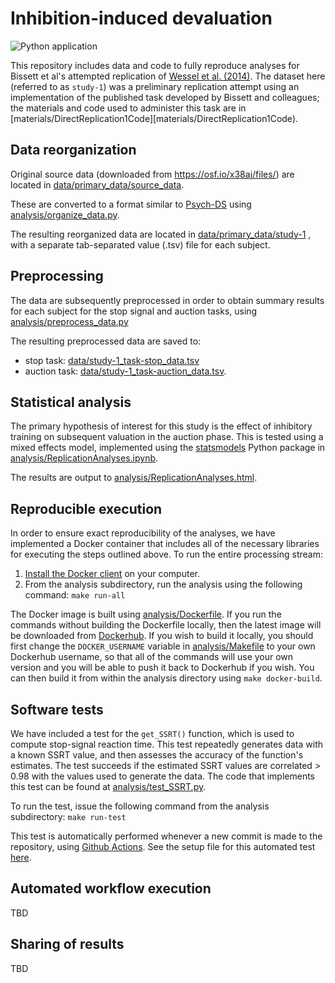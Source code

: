 # Inhibition-induced devaluation

![Python application](https://github.com/poldrack/open_science_examples/workflows/Python%20application/badge.svg)

This repository includes data and code to fully reproduce analyses for Bissett et al's attempted replication of [Wessel et al. (2014)](https://pubmed.ncbi.nlm.nih.gov/25313953/).  The dataset here (referred to as ``study-1``) was a preliminary replication attempt using an implementation of the published task developed by Bissett and colleagues; the materials and code used to administer this task are in [materials/DirectReplication1Code][materials/DirectReplication1Code).  

## Data reorganization

Original source data (downloaded from https://osf.io/x38aj/files/) are located in [data/primary_data/source_data](data/primary_data/source_data).

These are converted to a format similar to [Psych-DS](https://psych-ds.github.io/) using [analysis/organize_data.py](analysis/organize_data.py).

The resulting reorganized data are located in [data/primary_data/study-1](data/primary_data/study-1) , with a separate tab-separated value (.tsv) file for each subject.

## Preprocessing

The data are subsequently preprocessed in order to obtain summary results for each subject for the stop signal and auction tasks, using [analysis/preprocess_data.py](analysis/preprocess_data.py)

The resulting preprocessed data are saved to:

- stop task: [data/study-1_task-stop_data.tsv](data/study-1_task-stop_data.tsv)
- auction task: [data/study-1_task-auction_data.tsv](data/study-1_task-auction_data.tsv).

## Statistical analysis

The primary hypothesis of interest for this study is the effect of inhibitory training on subsequent valuation in the auction phase.  This is tested using a mixed effects model, implemented using the [statsmodels](https://www.statsmodels.org/stable/index.html) Python package in [analysis/ReplicationAnalyses.ipynb](analysis/ReplicationAnalyses.ipynb).

The results are output to [analysis/ReplicationAnalyses.html](analysis/ReplicationAnalyses.html).

## Reproducible execution

In order to ensure exact reproducibility of the analyses, we have implemented a Docker container that includes all of the necessary libraries for executing the steps outlined above.  To run the entire processing stream:

1. [Install the Docker client](https://docs.docker.com/get-docker/) on your computer.
2. From the analysis subdirectory, run the analysis using the following command: ```make run-all```

The Docker image is built using [analysis/Dockerfile](analysis/Dockerfile). If you run the commands without building the Dockerfile locally, then the latest image will be downloaded from [Dockerhub](https://hub.docker.com/r/poldrack/openscience-example).  If you wish to build it locally, you should first change the ```DOCKER_USERNAME``` variable in [analysis/Makefile](analysis/Makefile) to your own Dockerhub username, so that all of the commands will use your own version and you will be able to push it back to Dockerhub if you wish.  You can then build it from within the analysis directory using ```make docker-build```.


## Software tests

We have included a test for the ```get_SSRT()``` function, which is used to compute stop-signal reaction time.  This test repeatedly generates data with a known SSRT value, and then assesses the accuracy of the function's estimates.  The test succeeds if the estimated SSRT values are correlated > 0.98 with the values used to generate the data.  The code that implements this test can be found at [analysis/test_SSRT.py](analysis/test_SSRT.py).

To run the test, issue the following command from the analysis subdirectory: ```make run-test```

This test is automatically performed whenever a new commit is made to the repository, using [Github Actions](https://help.github.com/en/actions).  See the setup file for this automated test [here](../.github/workflows/python-app.yml).


## Automated workflow execution

TBD


## Sharing of results

TBD